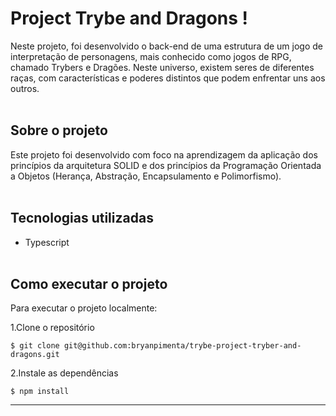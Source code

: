 # Project Trybe and Dragons !

Neste projeto, foi desenvolvido o back-end de uma estrutura de um jogo de interpretação de personagens, mais conhecido como jogos de RPG, chamado Trybers e Dragões. Neste universo, existem seres de diferentes raças, com características e poderes distintos que podem enfrentar uns aos outros.
<br><br/>

## Sobre o projeto

Este projeto foi desenvolvido com foco na aprendizagem da aplicação dos princípios da arquitetura SOLID e dos princípios da Programação Orientada a Objetos (Herança, Abstração, Encapsulamento e Polimorfismo).
<br><br/>

## Tecnologias utilizadas

* Typescript
<br><br/>

## Como executar o projeto

Para executar o projeto localmente:

1.Clone o repositório
```
$ git clone git@github.com:bryanpimenta/trybe-project-tryber-and-dragons.git
```
2.Instale as dependências
```
$ npm install
```

---
